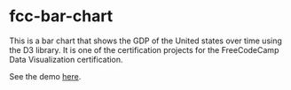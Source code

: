 # fcc-bar-chart
This is a bar chart that shows the GDP of the United states over time using the D3 library. It is one of the certification projects for the FreeCodeCamp Data Visualization certification.

See the demo <a href="http://seidelmatt.com/fcc-bar-chart/">here</a>.
